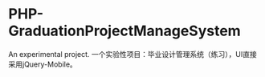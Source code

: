 # PHP-GraduationProjectManageSystem
An experimental project. 一个实验性项目：毕业设计管理系统（练习），UI直接采用jQuery-Mobile。
